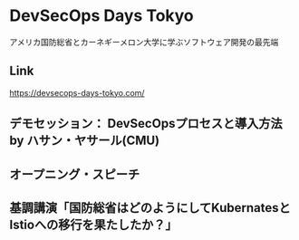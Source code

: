 # DevSecOps Days Tokyo
アメリカ国防総省とカーネギーメロン大学に学ぶソフトウェア開発の最先端

## Link
https://devsecops-days-tokyo.com/

## デモセッション： DevSecOpsプロセスと導入方法 by ハサン・ヤサール(CMU)

## オープニング・スピーチ

## 基調講演「国防総省はどのようにしてKubernatesとIstioへの移行を果たしたか？」
